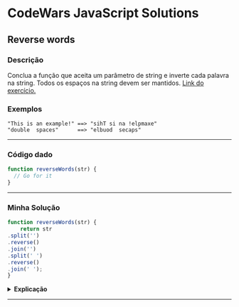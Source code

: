 # CodeWars JavaScript Solutions

## Reverse words
 
### Descrição

Conclua a função que aceita um parâmetro de string e inverte cada palavra na string. Todos os espaços na string devem ser mantidos. 
[Link do exercício.](https://www.codewars.com/kata/5259b20d6021e9e14c0010d4/train/javascript)

### Exemplos
```
"This is an example!" ==> "sihT si na !elpmaxe"
"double  spaces"      ==> "elbuod  secaps"
```


---

### Código dado

```JavaScript
function reverseWords(str) {
  // Go for it
}
```
---
### Minha Solução

```JavaScript
function reverseWords(str) {
    return str 
.split('') 
.reverse() 
.join('') 
.split(' ') 
.reverse() 
.join(' '); 
}
```

<details>
<summary><strong>Explicação</strong></summary>

A primeira coisa que precisamos fazer é usar `str.split('')` para retornar uma matriz de caracteres. Para isso, você pode usar .split('') ou .split(' '). **Se você estiver usando a divisão sem espaço entre as aspas, ela será dividida após cada caractere. Se você usar split com um espaço entre as aspas, ele será dividido a cada espaço na string**. Para este desafio, escolhi usar .split('').

```` javascript
function reverseWords(str) { 
    return str.split('') 
}  // Saída: [‘T’, ‘h’, ‘e’, ‘ ‘, ‘q’, ‘u’, ’i’, ’c’, ’k’,’ ‘, ‘b’, ’r’, ’o’, ’w’, ’n’, ’ ‘, ’f’, ’o’, ’x’, ’ ‘, ’j’, ’u’, ’m’, ’p’, ’s’, ’ ‘, ’o’, ’v’, ’e’, ’r’, ’ , ’t’, ’h’, ’e’, ’ ‘, ’l’, ’a’, ’z’, ’y’, ’ ‘, ’d’, ’o’, ’g’, ’.’].
````

Agora que temos essa enorme matriz dividida em cada caractere, podemos adicionar `.reverse()` e inverter as letras. Ao usar os métodos .split() e .reverse(), você não precisa criar variáveis ​​diferentes e encadeá-las, basta adicioná-las como: str.split('').reverse(). Vamos verificar a saída e ver o que temos:

```` javascript
function reverseWords(str) { 
    return str.split('').reverse() 
} //Saída:[‘.’, ’g’, ’o’, ’d’, ’ ‘, ’y’, ’z’, ’a’, ’l’, ’ ‘, ’e’, ’h’, ’t’, ’ ‘, ’r’, ’e’, ’v’, ’o’, ’ ‘, ’s’, ’p’, ’m’, ’u’, ’j’, ’ ‘, ’x’, ’o’, ’f’, ’ ‘, ’n’, ’w’, ’o’, ’r’, ’b’, ’ ‘, ’k’, ’c’, ’I’, ’u’, ’q’, ’ ‘, ’e’, ’h’, ’T’]
````

Agora é preciso colocar o array em uma string para que possamos fazer mais algum trabalho nela. Devemos usar o `.join()` exatamente como usamos o .split(). Para isso, precisamos adicionar o mesmo argumento ao .join() que fizemos em .split():

```` javascript
function reverseWords(str) { 
    return str.split('').reverse().join('') 
} //Saída:‘.god yzal eht revo spmuj xof nworb kciuq ehT’
````

As palavras estão invertidas, mas agora estão nas posições erradas. Olhando para o objetivo, precisamos colocar “ehT” de volta no primeiro lugar e “.god” de volta ao último lugar. Para fazer isso, precisamos dividir a string de volta em uma matriz para que possamos invertê-la novamente. Desta vez vamos usar `.split(' ')`. Certifique-se de que haja um espaço entre as aspas, isso nos permite dividir nos espaços em vez de depois de cada caractere.

```` javascript
function reverseWords(str) { 
    return str.split('').reverse().join('').split(' ') 
} // Saída[ ‘.god’, ‘yzal’, ‘eht’, ‘revo’, ‘spmuj’, ‘xof’, ‘nworb’, ‘kciuq’, ‘ehT’ ]
````

Agora que dividimos a string em um array, podemos inverter a ordem das palavras. `.reverse()` funciona invertendo a ordem de cada item no array, então quando usarmos agora ele não irá mudar as letras em cada string, apenas irá inverter a posição do índice de cada string no array.

```` javascript
function reverseWords(str) { 
    return str.split('').reverse().join('').split(' ').reverse() 
} // Saída [ ‘ehT’, ‘kciuq’, ‘nworb’, ‘xof’, ‘spmuj’, ‘revo’, ‘eht’, ‘yzal’, ‘.god’ ]
````

A última coisa que precisamos fazer para concluir este desafio é converter esse array de volta em uma string, faremos isso usando `.join()` novamente. A última .split(‘ ‘)que usamos tínhamos um espaço entre as aspas, quando usarmos `.join(' ')` precisará ser igual.
```` javascript
function reverseWords(str) { 
return str.split('').reverse().join('').split(' ').reverse().join(' ') 
} //Saída ‘ehT kciuq nworb xof spmuj revo eht yzal .god’ 
````

</details>

---

